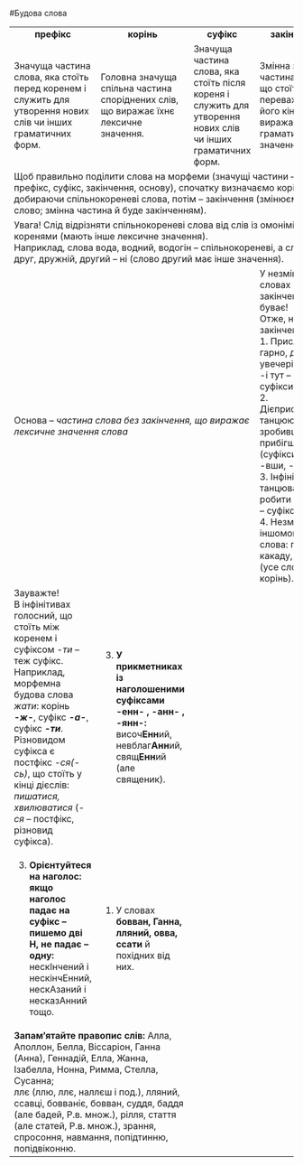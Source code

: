 #Будова слова

<table>
<col width="20%">
<col width="20%">
<col width="20%">
<col width="40%">
<tr>
<td><center><b>префікс</b></center></td>
<td><center><b>корінь</b></center></td>
<td><center><b>суфікс</b></center></td>
<td><center><b>закінчення</b></center></td>
</tr>
  <tr>
  <td>Значуща частина слова, яка стоїть перед коренем і служить для утворення нових слів чи інших граматичних форм.</td>
  <td>
    Головна значуща спільна частина споріднених слів, що виражає їхнє лексичне значення.
  </td>
  <td>
    Значуща частина слова, яка стоїть після кореня і служить для утворення нових слів чи інших граматичних форм.
  </td>
  <td>
    Змінна значуща частина слова, що стоїть переважно в його кінці та виражає граматичне значення.
  </td>
  </tr>
  <tr>
    <td colspan="4">
      Щоб правильно поділити слова на морфеми (значущі частини – корінь, префікс, суфікс, закінчення, основу), спочатку визначаємо корінь, добираючи спільнокореневі слова, потім – закінчення (змінюємо слово; змінна частина й буде закінченням).
    </td>
  </tr>
  <tr>
  <td colspan="4">
    <span class="p1">Увага!</span> Слід відрізняти спільнокореневі слова від слів із омонімічними коренями (мають інше лексичне значення).<br>
    Наприклад, слова вода, водний, водогін – спільнокореневі, а слова друг, дружній, другий – ні (слово другий має інше значення).
  </td>
  </tr>
  <tr>
  <td colspan="3">
    <span class="p1">Основа</span> – <i>частина слова без закінчення, що виражає лексичне значення слова</i>
  </td>
  <td>
    <span class="p1">У незмінних словах закінчення не буває!</span><br>
    Отже, не мають закінчень:<br>
    1. Прислівники: гарно, добре, увечері (-о, -е, -і тут – суфікси).<br>
    2. Дієприслівники: танцюючи, зробивши, прибігши (суфікси -ючи, -вши, -ши).<br>
    3. Інфінітив: танцювати, робити (-ти тут – суфікс).<br>
    4. Незмінювані іншомовні слова: пюре, какаду, метро (усе слово – корінь).
  </td>
  </tr>

  <tr>
  <td>
    <span class="p1">Зауважте!</span><br>
    В інфінітивах голосний, що стоїть між коренем і суфіксом <i>-ти</i> – теж суфікс. Наприклад, морфемна будова слова <i>жати</i>: корінь <b><i>-ж-</i></b>, суфікс <b><i>-а-</i></b>, суфікс <b><i>-ти</i></b>.<br>
    Різновидом суфікса є постфікс <i>-ся(- сь)</i>, що стоїть у кінці дієслів: <i>пишатися, хвилюватися</i> (<i>-ся</i> – постфікс, різновид суфікса).
  </td>
  <td>
    <ol start="3"><li><b>У прикметниках із наголошеними суфіксами -енн- , -анн- , -янн-:</b> височ<b>Енн</b>ий, невблаг<b>Анн</b>ий, свящ<b>Енн</b>ий (але священик).</li>
    </ol>
  </td>
  </tr>

  <tr>
  <td>
    <ol start="3"><li><b>Орієнтуйтеся на наголос: якщо наголос падає на суфікс – пишемо дві Н, не падає – одну:</b> нескІнчений і нескінчЕнний, нескАзаний і несказАнний тощо.</li>
    </ol>
  </td>
  <td>
    <ol><li>У словах <b>бовван, Ганна, лляний, овва, ссати</b> й похідних від них.</li>
    </ol>
  </td>
  </tr>
  <tr>
  <td colspan="2"><b>Запам’ятайте правопис слів:</b> Алла, Аполлон, Белла, Віссаріон, Ганна (Анна), Геннадій, Елла, Жанна, Ізабелла, Нонна, Римма, Стелла, Сусанна;<br>
  ллє (ллю, ллє, наллєш і под.), лляний, ссавці, бовваніє, бовван, суддя, баддя (але бадей, Р.в. множ.), рілля, стаття (але статей, Р.в. множ.), зрання, спросоння, навмання, попідтинню, попідвіконню.</td>
  </tr>
</table>